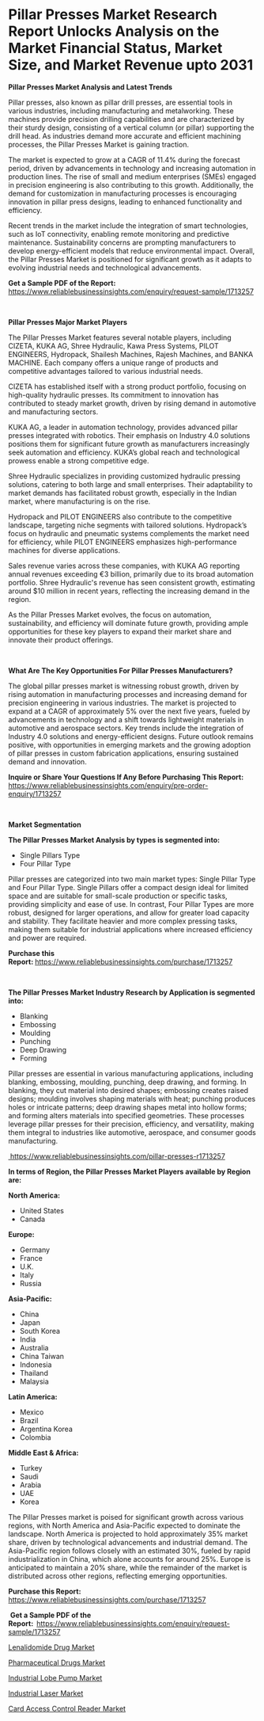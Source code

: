 <p><h1>Pillar Presses Market Research Report Unlocks Analysis on the Market Financial Status, Market Size, and Market Revenue upto 2031</h1></p><p><strong>Pillar Presses Market Analysis and Latest Trends</strong></p>
<p><p>Pillar presses, also known as pillar drill presses, are essential tools in various industries, including manufacturing and metalworking. These machines provide precision drilling capabilities and are characterized by their sturdy design, consisting of a vertical column (or pillar) supporting the drill head. As industries demand more accurate and efficient machining processes, the Pillar Presses Market is gaining traction.</p><p>The market is expected to grow at a CAGR of 11.4% during the forecast period, driven by advancements in technology and increasing automation in production lines. The rise of small and medium enterprises (SMEs) engaged in precision engineering is also contributing to this growth. Additionally, the demand for customization in manufacturing processes is encouraging innovation in pillar press designs, leading to enhanced functionality and efficiency.</p><p>Recent trends in the market include the integration of smart technologies, such as IoT connectivity, enabling remote monitoring and predictive maintenance. Sustainability concerns are prompting manufacturers to develop energy-efficient models that reduce environmental impact. Overall, the Pillar Presses Market is positioned for significant growth as it adapts to evolving industrial needs and technological advancements.</p></p>
<p><strong>Get a Sample PDF of the Report:&nbsp;</strong> <a href="https://www.reliablebusinessinsights.com/enquiry/request-sample/1713257?utm_campaign=1554&utm_medium=2&utm_source=Github&utm_content=ia&utm_term=22102024&utm_id=pillar-presses">https://www.reliablebusinessinsights.com/enquiry/request-sample/1713257</a></p>
<p>&nbsp;</p>
<p><strong>Pillar Presses Major Market Players</strong></p>
<p><p>The Pillar Presses Market features several notable players, including CIZETA, KUKA AG, Shree Hydraulic, Kawa Press Systems, PILOT ENGINEERS, Hydropack, Shailesh Machines, Rajesh Machines, and BANKA MACHINE. Each company offers a unique range of products and competitive advantages tailored to various industrial needs.</p><p>CIZETA has established itself with a strong product portfolio, focusing on high-quality hydraulic presses. Its commitment to innovation has contributed to steady market growth, driven by rising demand in automotive and manufacturing sectors.</p><p>KUKA AG, a leader in automation technology, provides advanced pillar presses integrated with robotics. Their emphasis on Industry 4.0 solutions positions them for significant future growth as manufacturers increasingly seek automation and efficiency. KUKA’s global reach and technological prowess enable a strong competitive edge.</p><p>Shree Hydraulic specializes in providing customized hydraulic pressing solutions, catering to both large and small enterprises. Their adaptability to market demands has facilitated robust growth, especially in the Indian market, where manufacturing is on the rise.</p><p>Hydropack and PILOT ENGINEERS also contribute to the competitive landscape, targeting niche segments with tailored solutions. Hydropack’s focus on hydraulic and pneumatic systems complements the market need for efficiency, while PILOT ENGINEERS emphasizes high-performance machines for diverse applications.</p><p>Sales revenue varies across these companies, with KUKA AG reporting annual revenues exceeding €3 billion, primarily due to its broad automation portfolio. Shree Hydraulic's revenue has seen consistent growth, estimating around $10 million in recent years, reflecting the increasing demand in the region.</p><p>As the Pillar Presses Market evolves, the focus on automation, sustainability, and efficiency will dominate future growth, providing ample opportunities for these key players to expand their market share and innovate their product offerings.</p></p>
<p>&nbsp;</p>
<p><strong>What Are The Key Opportunities For Pillar Presses Manufacturers?</strong></p>
<p><p>The global pillar presses market is witnessing robust growth, driven by rising automation in manufacturing processes and increasing demand for precision engineering in various industries. The market is projected to expand at a CAGR of approximately 5% over the next five years, fueled by advancements in technology and a shift towards lightweight materials in automotive and aerospace sectors. Key trends include the integration of Industry 4.0 solutions and energy-efficient designs. Future outlook remains positive, with opportunities in emerging markets and the growing adoption of pillar presses in custom fabrication applications, ensuring sustained demand and innovation.</p></p>
<p><strong>Inquire or Share Your Questions If Any Before Purchasing This Report:</strong> <a href="https://www.reliablebusinessinsights.com/enquiry/pre-order-enquiry/1713257?utm_campaign=1554&utm_medium=2&utm_source=Github&utm_content=ia&utm_term=22102024&utm_id=pillar-presses">https://www.reliablebusinessinsights.com/enquiry/pre-order-enquiry/1713257</a></p>
<p>&nbsp;</p>
<p><strong>Market Segmentation</strong></p>
<p><strong>The Pillar Presses Market Analysis by types is segmented into:</strong></p>
<p><ul><li>Single Pillars Type</li><li>Four Pillar Type</li></ul></p>
<p><p>Pillar presses are categorized into two main market types: Single Pillar Type and Four Pillar Type. Single Pillars offer a compact design ideal for limited space and are suitable for small-scale production or specific tasks, providing simplicity and ease of use. In contrast, Four Pillar Types are more robust, designed for larger operations, and allow for greater load capacity and stability. They facilitate heavier and more complex pressing tasks, making them suitable for industrial applications where increased efficiency and power are required.</p></p>
<p><strong>Purchase this Report:&nbsp;</strong><a href="https://www.reliablebusinessinsights.com/purchase/1713257?utm_campaign=1554&utm_medium=2&utm_source=Github&utm_content=ia&utm_term=22102024&utm_id=pillar-presses">https://www.reliablebusinessinsights.com/purchase/1713257</a></p>
<p>&nbsp;</p>
<p><strong>The Pillar Presses Market Industry Research by Application is segmented into:</strong></p>
<p><ul><li>Blanking</li><li>Embossing</li><li>Moulding</li><li>Punching</li><li>Deep Drawing</li><li>Forming</li></ul></p>
<p><p>Pillar presses are essential in various manufacturing applications, including blanking, embossing, moulding, punching, deep drawing, and forming. In blanking, they cut material into desired shapes; embossing creates raised designs; moulding involves shaping materials with heat; punching produces holes or intricate patterns; deep drawing shapes metal into hollow forms; and forming alters materials into specified geometries. These processes leverage pillar presses for their precision, efficiency, and versatility, making them integral to industries like automotive, aerospace, and consumer goods manufacturing.</p></p>
<p><a href="https://www.reliablebusinessinsights.com/pillar-presses-r1713257?utm_campaign=1554&utm_medium=2&utm_source=Github&utm_content=ia&utm_term=22102024&utm_id=pillar-presses">&nbsp;https://www.reliablebusinessinsights.com/pillar-presses-r1713257</a></p>
<p><strong>In terms of Region, the Pillar Presses Market Players available by Region are:</strong></p>
<p>
    <p> <strong> North America: </strong>
        <ul>
            <li>United States</li>
            <li>Canada</li>
        </ul>
        </p> 
    <p> <strong> Europe: </strong>
        <ul>
            <li>Germany</li>
            <li>France</li>
            <li>U.K.</li>
            <li>Italy</li>
            <li>Russia</li>
        </ul>
        </p> 
    <p> <strong> Asia-Pacific: </strong>
        <ul>
            <li>China</li>
            <li>Japan</li>
            <li>South Korea</li>
            <li>India</li>
            <li>Australia</li>
            <li>China Taiwan</li>
            <li>Indonesia</li>
            <li>Thailand</li>
            <li>Malaysia</li>
        </ul>
        </p> 
    <p> <strong> Latin America: </strong>
        <ul>
            <li>Mexico</li>
            <li>Brazil</li>
            <li>Argentina Korea</li>
            <li>Colombia</li>
        </ul>
        </p> 
    <p> <strong> Middle East & Africa: </strong>
        <ul>
            <li>Turkey</li>
            <li>Saudi</li>
            <li>Arabia</li>
            <li>UAE</li>
            <li>Korea</li>
        </ul>
    </p>
    </p>
<p><p>The Pillar Presses market is poised for significant growth across various regions, with North America and Asia-Pacific expected to dominate the landscape. North America is projected to hold approximately 35% market share, driven by technological advancements and industrial demand. The Asia-Pacific region follows closely with an estimated 30%, fueled by rapid industrialization in China, which alone accounts for around 25%. Europe is anticipated to maintain a 20% share, while the remainder of the market is distributed across other regions, reflecting emerging opportunities.</p></p>
<p><strong>Purchase this Report: </strong><a href="https://www.reliablebusinessinsights.com/purchase/1713257?utm_campaign=1554&utm_medium=2&utm_source=Github&utm_content=ia&utm_term=22102024&utm_id=pillar-presses">https://www.reliablebusinessinsights.com/purchase/1713257</a></p>
<p>&nbsp;<strong>Get a Sample PDF of the Report:&nbsp;&nbsp;</strong><a href="https://www.reliablebusinessinsights.com/enquiry/request-sample/1713257?utm_campaign=1554&utm_medium=2&utm_source=Github&utm_content=ia&utm_term=22102024&utm_id=pillar-presses">https://www.reliablebusinessinsights.com/enquiry/request-sample/1713257</a></p>
<p><strong></strong></p>
<p><p><a href="https://www.linkedin.com/pulse/lenalidomide-drug-market-outlook-current-assessment-future-thngc?utm_campaign=1554&utm_medium=2&utm_source=Github&utm_content=ia&utm_term=22102024&utm_id=pillar-presses">Lenalidomide Drug Market</a></p><p><a href="https://www.linkedin.com/pulse/digital-transformation-pharmaceutical-drugs-industry-market-opportunities-bp4mf?utm_campaign=1554&utm_medium=2&utm_source=Github&utm_content=ia&utm_term=22102024&utm_id=pillar-presses">Pharmaceutical Drugs Market</a></p><p><a href="https://issuu.com/reportprime-2/docs/industrial-lobe-pump-market-size-20_ef92afb1bb1e6f?utm_campaign=1554&utm_medium=2&utm_source=Github&utm_content=ia&utm_term=22102024&utm_id=pillar-presses">Industrial Lobe Pump Market</a></p><p><a href="https://issuu.com/reportprime-2/docs/industrial-laser-market-size-2030.p_d08902af89d4b8?utm_campaign=1554&utm_medium=2&utm_source=Github&utm_content=ia&utm_term=22102024&utm_id=pillar-presses">Industrial Laser Market</a></p><p><a href="https://github.com/elizabethdagraca/Market-Research-Report-List-5/blob/main/card-access-control-reader-market.md?utm_campaign=1554&utm_medium=2&utm_source=Github&utm_content=ia&utm_term=22102024&utm_id=pillar-presses">Card Access Control Reader Market</a></p></p>